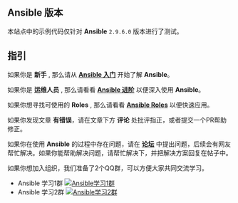 
## Ansible 版本

本站点中的示例代码仅针对 **Ansible** `2.9.6.0` 版本进行了测试。



## 指引

如果你是 **新手** , 那么请从 **[Ansible 入门](/basic/)** 开始了解 **Ansible**。

如果你是 **运维人员** , 那么请看看 **[Ansible 进阶](/advanced/)** 以便深入使用 **Ansible**。

如果你想寻找可使用的 **Roles** , 那么请看看 **[Ansible Roles](/roles/)** 以便快速应用。



如果你发现文章 **有错误**，请在文章下方 **评论** 处批评指正，或者提交一个PR帮助修正。

如果你在使用 **Ansible** 的过程中存在问题，请在 **[论坛](https://leops.cn/topics/node8)** 中提出问题，后续会有网友帮忙解决。如果你能帮助解决问题，请帮忙解决下，并把解决方案回复在帖子中。

如果你想加入组织，我们准备了2个QQ群，可以方便大家共同交流学习。

- Ansible 学习1群 <a target="_blank" href="//shang.qq.com/wpa/qunwpa?idkey=76a382732441da12c7b6bc8393cdacdecd38f23a840abb8685bb55ac33f8fdd9"><img border="0" src="//pub.idqqimg.com/wpa/images/group.png" alt="Ansible学习1群" title="Ansible学习1群"></a>
- Ansible 学习2群  <a target="_blank" href="//shang.qq.com/wpa/qunwpa?idkey=619146ae673362fbfa81f78d3646df3703ae324d720396a9d9c543470b0f0ff6"><img border="0" src="//pub.idqqimg.com/wpa/images/group.png" alt="Ansible学习2群" title="Ansible学习2群"></a>

